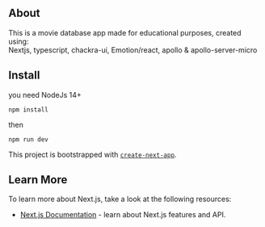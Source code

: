 ## About

This is a movie database app made for educational purposes, created using:  
Nextjs, typescript, chackra-ui, Emotion/react, apollo & apollo-server-micro

## Install

you need NodeJs 14+

```
npm install
```

then

```
npm run dev
```

This project is bootstrapped with [`create-next-app`](https://github.com/vercel/next.js/tree/canary/packages/create-next-app).

## Learn More

To learn more about Next.js, take a look at the following resources:

- [Next.js Documentation](https://nextjs.org/docs) - learn about Next.js features and API.
